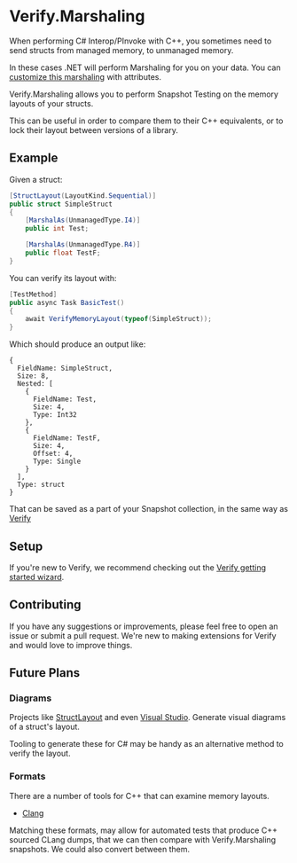 # Verify.Marshaling

When performing C# Interop/PInvoke with C++, you sometimes need to send structs from managed memory, to unmanaged memory.

In these cases .NET will perform Marshaling for you on your data. You can [customize this marshaling](https://learn.microsoft.com/en-us/dotnet/framework/interop/marshalling-classes-structures-and-unions) with attributes.

Verify.Marshaling allows you to perform Snapshot Testing on the memory layouts of your structs.

This can be useful in order to compare them to their C++ equivalents, or to lock their layout between versions of a library.

## Example

Given a struct:
```cs
[StructLayout(LayoutKind.Sequential)]
public struct SimpleStruct
{
    [MarshalAs(UnmanagedType.I4)]
    public int Test;

    [MarshalAs(UnmanagedType.R4)]
    public float TestF;
}
```

You can verify its layout with:
```cs
[TestMethod]
public async Task BasicTest()
{
    await VerifyMemoryLayout(typeof(SimpleStruct));
}
```

Which should produce an output like:
```
{
  FieldName: SimpleStruct,
  Size: 8,
  Nested: [
    {
      FieldName: Test,
      Size: 4,
      Type: Int32
    },
    {
      FieldName: TestF,
      Size: 4,
      Offset: 4,
      Type: Single
    }
  ],
  Type: struct
}
```
That can be saved as a part of your Snapshot collection, in the same way as [Verify](https://github.com/VerifyTests/Verify)


## Setup

If you're new to Verify, we recommend checking out the [Verify getting started wizard](https://github.com/VerifyTests/Verify/blob/main/docs/wiz/readme.md). 

## Contributing

If you have any suggestions or improvements, please feel free to open an issue or submit a pull request. We're new to making extensions for Verify and would love to improve things.

## Future Plans

### Diagrams
Projects like [StructLayout](https://github.com/Viladoman/StructLayout/tree/main) and even [Visual Studio](https://devblogs.microsoft.com/visualstudio/size-alignment-and-memory-layout-insights-for-c-classes-structs-and-unions/#memory-layout). 
Generate visual diagrams of a struct's layout. 

Tooling to generate these for C# may be handy as an alternative method to verify the layout.

### Formats

There are a number of tools for C++ that can examine memory layouts. 

- [Clang](https://eli.thegreenplace.net/2012/12/17/dumping-a-c-objects-memory-layout-with-clang)

Matching these formats, may allow for automated tests that produce C++ sourced CLang dumps, that we can then compare with Verify.Marshaling snapshots. We could also convert between them.
